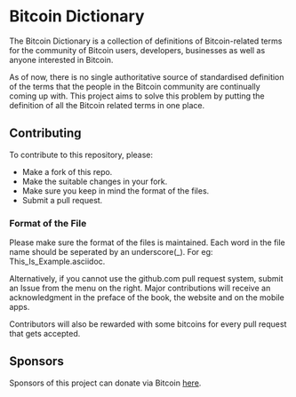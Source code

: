 # Bitcoin Dictionary

The Bitcoin Dictionary is a collection of definitions of Bitcoin-related terms for the community of Bitcoin users, developers, businesses as well as anyone interested in Bitcoin.

As of now, there is no single authoritative source of standardised definition of the terms that the people in the Bitcoin community are continually coming up with. This project aims to solve this problem by putting the definition of all the Bitcoin related terms in one place.

## Contributing

To contribute to this repository, please:
+ Make a fork of this repo.
+ Make the suitable changes in your fork. 
+ Make sure you keep in mind the format of the files. 
+ Submit a pull request. 

### Format of the File
Please make sure the format of the files is maintained. Each word in the file name should be seperated by an underscore(_). For eg: This_Is_Example.asciidoc. 

Alternatively, if you cannot use the github.com pull request system, submit an Issue from the menu on the right.
Major contributions will receive an acknowledgment in the preface of the book, the website and on the mobile apps.

Contributors will also be rewarded with some bitcoins for every pull request that gets accepted.

## Sponsors

Sponsors of this project can donate via Bitcoin [here](https://tip4commit.com/github/BitcoinDictionary/bitcoindictionary).
